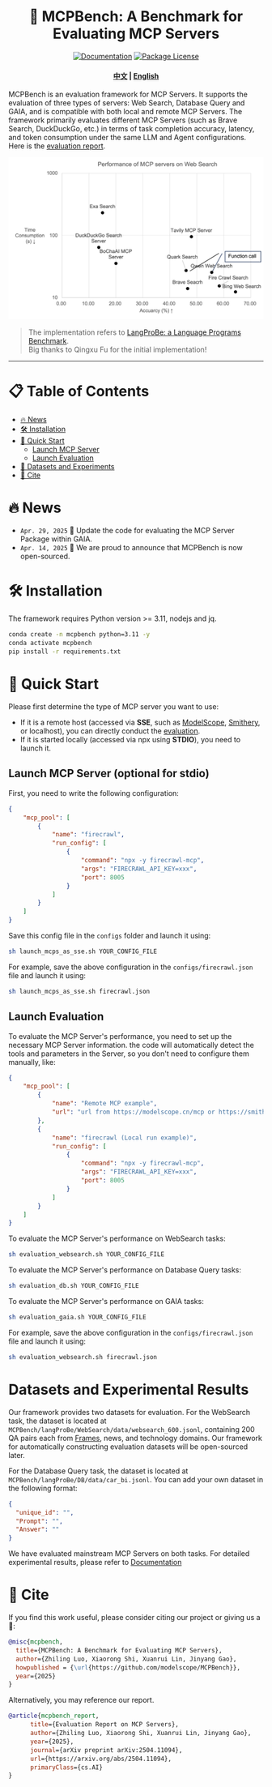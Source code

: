 <h1 align="center">
	🦊 MCPBench: A Benchmark for Evaluating MCP Servers
</h1>



<div align="center">

[![Documentation][docs-image]][docs-url]
[![Package License][package-license-image]][package-license-url]

</div>

<div align="center">
<h4 align="center">

[中文](https://github.com/modelscope/MCPBench/blob/main/README_zh.md) |
[English](https://github.com/modelscope/MCPBench/blob/main/README.md)

</h4>
</div>

MCPBench is an evaluation framework for MCP Servers. It supports the evaluation of three types of servers: Web Search, Database Query and GAIA, and is compatible with both local and remote MCP Servers. The framework primarily evaluates different MCP Servers (such as Brave Search, DuckDuckGo, etc.) in terms of task completion accuracy, latency, and token consumption under the same LLM and Agent configurations. Here is the [evaluation report](https://arxiv.org/abs/2504.11094).

<img src="assets/figure1.png" alt="MCPBench Overview" width="600"/>

> The implementation refers to [LangProBe: a Language Programs Benchmark](https://arxiv.org/abs/2502.20315).\
> Big thanks to Qingxu Fu for the initial implementation!

<hr>



# 📋 Table of Contents

- [🔥 News](#news)
- [🛠️ Installation](#installation)
- [🚀 Quick Start](#quick-start)
  - [Launch MCP Server](#launch-mcp-server)
  - [Launch Evaluation](#launch-evaluation)
- [🧂 Datasets and Experiments](#datasets-and-experiments)
- [🚰 Cite](#cite)

# 🔥 News
+ `Apr. 29, 2025` 🌟 Update the code for evaluating the MCP Server Package within GAIA.
+ `Apr. 14, 2025` 🌟 We are proud to announce that MCPBench is now open-sourced.

# 🛠️ Installation
The framework requires Python version >= 3.11, nodejs and jq.

```bash
conda create -n mcpbench python=3.11 -y
conda activate mcpbench
pip install -r requirements.txt
```
# 🚀 Quick Start
Please first determine the type of MCP server you want to use:
- If it is a remote host (accessed via **SSE**, such as [ModelScope](https://modelscope.cn/mcp), [Smithery](https://smithery.ai), or localhost), you can directly conduct the [evaluation](#launch-evaluation).
- If it is started locally (accessed via npx using **STDIO**), you need to launch it.

## Launch MCP Server (optional for stdio)
First, you need to write the following configuration:
```json
{
    "mcp_pool": [
        {
            "name": "firecrawl",
            "run_config": [
                {
                    "command": "npx -y firecrawl-mcp",
                    "args": "FIRECRAWL_API_KEY=xxx",
                    "port": 8005
                }
            ]
        }  
    ]
}
```
Save this config file in the `configs` folder and launch it using:

```bash
sh launch_mcps_as_sse.sh YOUR_CONFIG_FILE
```

For example, save the above configuration in the `configs/firecrawl.json` file and launch it using:

```bash
sh launch_mcps_as_sse.sh firecrawl.json
```

## Launch Evaluation
To evaluate the MCP Server's performance, you need to set up the necessary MCP Server information. the code will automatically detect the tools and parameters in the Server, so you don't need to configure them manually, like:
```json
{
    "mcp_pool": [
        {
            "name": "Remote MCP example",
            "url": "url from https://modelscope.cn/mcp or https://smithery.ai"
        },
        {
            "name": "firecrawl (Local run example)",
            "run_config": [
                {
                    "command": "npx -y firecrawl-mcp",
                    "args": "FIRECRAWL_API_KEY=xxx",
                    "port": 8005
                }
            ]
        }  
    ]
}
```

To evaluate the MCP Server's performance on WebSearch tasks:
```bash
sh evaluation_websearch.sh YOUR_CONFIG_FILE
```

To evaluate the MCP Server's performance on Database Query tasks:
```bash
sh evaluation_db.sh YOUR_CONFIG_FILE
```

To evaluate the MCP Server's performance on GAIA tasks:
```bash
sh evaluation_gaia.sh YOUR_CONFIG_FILE
```

For example, save the above configuration in the `configs/firecrawl.json` file and launch it using:

```bash
sh evaluation_websearch.sh firecrawl.json
```

# Datasets and Experimental Results
Our framework provides two datasets for evaluation. For the WebSearch task, the dataset is located at `MCPBench/langProBe/WebSearch/data/websearch_600.jsonl`, containing 200 QA pairs each from [Frames](https://arxiv.org/abs/2409.12941), news, and technology domains. Our framework for automatically constructing evaluation datasets will be open-sourced later.

For the Database Query task, the dataset is located at `MCPBench/langProBe/DB/data/car_bi.jsonl`. You can add your own dataset in the following format:

```json
{
  "unique_id": "",
  "Prompt": "",
  "Answer": ""
}
```

We have evaluated mainstream MCP Servers on both tasks. For detailed experimental results, please refer to [Documentation](https://arxiv.org/abs/2504.11094)

# 🚰 Cite
If you find this work useful, please consider citing our project or giving us a 🌟:

```bibtex
@misc{mcpbench,
  title={MCPBench: A Benchmark for Evaluating MCP Servers},
  author={Zhiling Luo, Xiaorong Shi, Xuanrui Lin, Jinyang Gao},
  howpublished = {\url{https://github.com/modelscope/MCPBench}},
  year={2025}
}
```

Alternatively, you may reference our report.
```bibtex
@article{mcpbench_report,
      title={Evaluation Report on MCP Servers}, 
      author={Zhiling Luo, Xiaorong Shi, Xuanrui Lin, Jinyang Gao},
      year={2025},
      journal={arXiv preprint arXiv:2504.11094},
      url={https://arxiv.org/abs/2504.11094},
      primaryClass={cs.AI}
}
```

[docs-image]: https://img.shields.io/badge/Documentation-EB3ECC
[docs-url]: https://arxiv.org/abs/2504.11094
[package-license-image]: https://img.shields.io/badge/License-Apache_2.0-blue.svg
[package-license-url]: https://github.com/modelscope/MCPBench/blob/main/LICENSE

